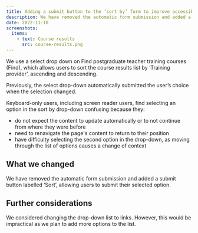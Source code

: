 ```yaml
---
title: Adding a submit button to the ‘sort by’ form to improve accessibility
description: We have removed the automatic form submission and added a submit button
date: 2022-11-10
screenshots:
  items:
    - text: Course results
      src: course-results.png
---
```


We use a select drop down on Find postgraduate teacher training courses (Find), which allows users to sort the course results list by ‘Training provider’, ascending and descending.

Previously, the select drop-down automatically submitted the user’s choice when the selection changed.

Keyboard-only users, including screen reader users, find selecting an option in the sort by drop-down confusing because they:

- do not expect the content to update automatically or to not continue from where they were before
- need to renavigate the page's content to return to their position
- have difficulty selecting the second option in the drop-down, as moving through the list of options causes a change of context

## What we changed

We have removed the automatic form submission and added a submit button labelled ‘Sort’, allowing users to submit their selected option.

## Further considerations

We considered changing the drop-down list to links. However, this would be impractical as we plan to add more options to the list.
